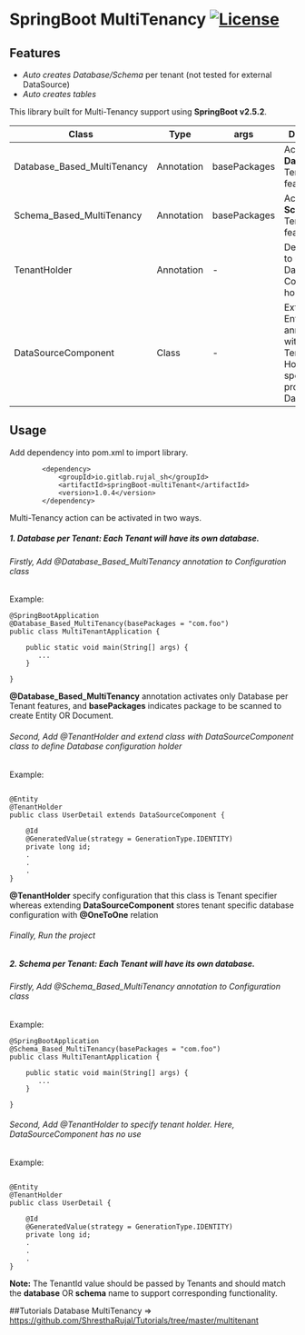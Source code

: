 # SpringBoot MultiTenancy [![License](https://img.shields.io/badge/License-Apache%202.0-blue.svg)](https://opensource.org/licenses/Apache-2.0) 
## Features
* _Auto creates Database/Schema_ per tenant (not tested for external DataSource)
* _Auto creates tables_

This library built for Multi-Tenancy support using **SpringBoot v2.5.2**.

Class | Type | args | Description
--- | --- | --- | ---
Database_Based_MultiTenancy | Annotation | basePackages | Activates **Database** per Tenant feature 
Schema_Based_MultiTenancy | Annotation | basePackages | Activates **Schema** per Tenant feature 
TenantHolder | Annotation | - | Defines Entity to use as Database Configuration holder
DataSourceComponent | Class | - | Extend to Entity annotated with TenantHolder, Holds specific properties of Database


## Usage
Add dependency into pom.xml to import library.

```
        <dependency>
            <groupId>io.gitlab.rujal_sh</groupId>
            <artifactId>springBoot-multiTenant</artifactId>
            <version>1.0.4</version>
        </dependency>
```

Multi-Tenancy action can be activated in two ways. 

##### 1. Database per Tenant: Each Tenant will have its own database.
###### Firstly, Add _@Database_Based_MultiTenancy_ annotation to Configuration class

Example: 
```
@SpringBootApplication
@Database_Based_MultiTenancy(basePackages = "com.foo")
public class MultiTenantApplication {

    public static void main(String[] args) {
       ...
    }

}
```
**@Database_Based_MultiTenancy** annotation activates only Database per Tenant features, and **basePackages** indicates package to be scanned to create Entity OR Document.

###### Second, Add _@TenantHolder_ and extend class with _DataSourceComponent_ class to define Database configuration holder

Example:
```

@Entity
@TenantHolder
public class UserDetail extends DataSourceComponent {

    @Id
    @GeneratedValue(strategy = GenerationType.IDENTITY)
    private long id;
    .
    .
    .
}
```
**@TenantHolder** specify configuration that this class is Tenant specifier whereas extending **DataSourceComponent** stores tenant specific database configuration with **@OneToOne** relation 

###### Finally, Run the project




##### 2. Schema per Tenant: Each Tenant will have its own database.
###### Firstly, Add _@Schema_Based_MultiTenancy_ annotation to Configuration class

Example: 
```
@SpringBootApplication
@Schema_Based_MultiTenancy(basePackages = "com.foo")
public class MultiTenantApplication {

    public static void main(String[] args) {
       ...
    }

}
```

###### Second, Add _@TenantHolder_ to specify tenant holder. Here, _DataSourceComponent_ has no use

Example:
```

@Entity
@TenantHolder
public class UserDetail {

    @Id
    @GeneratedValue(strategy = GenerationType.IDENTITY)
    private long id;
    .
    .
    .
}
```

**Note:**  The TenantId value should be passed by Tenants and should match the **database** OR **schema** name to support corresponding functionality.

##Tutorials
Database MultiTenancy => https://github.com/ShresthaRujal/Tutorials/tree/master/multitenant

